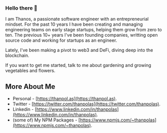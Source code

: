 ### Hello there 👋

I am Thanos, a passionate software engineer with an entrepreneurial mindset. For the past 10 years I have been creating and managing engineering teams on early stage startups, helping them grow from zero to ten. The previous 10+ years I've been founding companies, writting open source code and working for startups as an engineer.

Lately, I've been making a pivot to web3 and DeFi, diving deep into the blockchain. 

If you want to get me started, talk to me about gardening and growing vegetables and flowers.

## More About Me

* Personal - [https://thanpol.as](https://thanpol.as).
* Twitter - [https://twitter.com/thanpolas](https://twitter.com/thanpolas).
* Linkedin - [https://www.linkedin.com/in/thanpolas](https://www.linkedin.com/in/thanpolas).
* (some of) My NPM Packages - [https://www.npmjs.com/~thanpolas](https://www.npmjs.com/~thanpolas).

<!--
**thanpolas/thanpolas** is a ✨ _special_ ✨ repository because its `README.md` (this file) appears on your GitHub profile.

Here are some ideas to get you started:

- 🔭 I’m currently working on ...
- 🌱 I’m currently learning ...
- 👯 I’m looking to collaborate on ...
- 🤔 I’m looking for help with ...
- 💬 Ask me about ...
- 📫 How to reach me: ...
- 😄 Pronouns: ...
- ⚡ Fun fact: ...
-->
